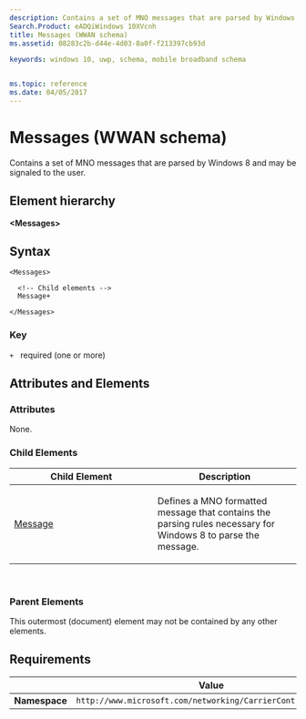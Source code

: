 ```yaml
---
description: Contains a set of MNO messages that are parsed by Windows 8 and may be signaled to the user.
Search.Product: eADQiWindows 10XVcnh
title: Messages (WWAN schema)
ms.assetid: 08283c2b-d44e-4d03-8a0f-f213397cb93d

keywords: windows 10, uwp, schema, mobile broadband schema


ms.topic: reference
ms.date: 04/05/2017
---
```


# Messages (WWAN schema)


Contains a set of MNO messages that are parsed by Windows 8 and may be signaled to the user.

## Element hierarchy

**&lt;Messages&gt;**

## Syntax

``` syntax
<Messages>

  <!-- Child elements -->
  Message+

</Messages>
```

### Key

`+`   required (one or more)

## Attributes and Elements


### Attributes

None.

### Child Elements

<table>
<colgroup>
<col width="50%" />
<col width="50%" />
</colgroup>
<thead>
<tr class="header">
<th>Child Element</th>
<th>Description</th>
</tr>
</thead>
<tbody>
<tr class="odd">
<td><a href="element-message.md">Message</a> </td>
<td><p>Defines a MNO formatted message that contains the parsing rules necessary for Windows 8 to parse the message.</p></td>
</tr>
</tbody>
</table>

 

### Parent Elements

This outermost (document) element may not be contained by any other elements.

## Requirements

|          | Value |
|----------|--------------|
| **Namespace** | `http://www.microsoft.com/networking/CarrierControl/WWAN/v1` |

 

 



